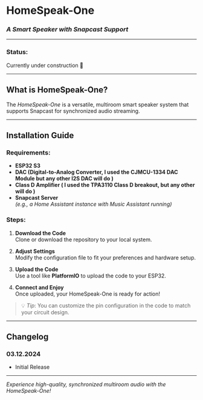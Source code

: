 # **HomeSpeak-One**  
### *A Smart Speaker with Snapcast Support*  
---

### **Status:**  
Currently under construction 🚧  

---

## **What is HomeSpeak-One?**  

The *HomeSpeak-One* is a versatile, multiroom smart speaker system that supports Snapcast for synchronized audio streaming. 

---

## **Installation Guide**  

### **Requirements**:  
- **ESP32 S3**  
- **DAC (Digital-to-Analog Converter, I used the CJMCU-1334 DAC Module but any other I2S DAC will do )**  
- **Class D Amplifier ( I used the TPA3110 Class D breakout, but any other will do )**
- **Snapcast Server**  
  *(e.g., a Home Assistant instance with Music Assistant running)*  

### **Steps**:  

1. **Download the Code**  
   Clone or download the repository to your local system.  

2. **Adjust Settings**  
   Modify the configuration file to fit your preferences and hardware setup.  

3. **Upload the Code**  
   Use a tool like **PlatformIO** to upload the code to your ESP32.  

4. **Connect and Enjoy**  
   Once uploaded, your HomeSpeak-One is ready for action!  

> 💡 *Tip*: You can customize the pin configuration in the code to match your circuit design.  

---

## **Changelog**  

### **03.12.2024**  
- Initial Release  

---

*Experience high-quality, synchronized multiroom audio with the HomeSpeak-One!*
